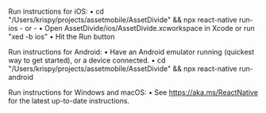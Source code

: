   Run instructions for iOS:
    • cd "/Users/krispy/projects/assetmobile/AssetDivide" && npx react-native run-ios
    - or -
    • Open AssetDivide/ios/AssetDivide.xcworkspace in Xcode or run "xed -b ios"
    • Hit the Run button

  Run instructions for Android:
    • Have an Android emulator running (quickest way to get started), or a device connected.
    • cd "/Users/krispy/projects/assetmobile/AssetDivide" && npx react-native run-android

  Run instructions for Windows and macOS:
    • See https://aka.ms/ReactNative for the latest up-to-date instructions.

